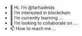 - 👋 Hi, I’m @farhadmds
- 👀 I’m interested in blockchain
- 🌱 I’m currently learning ...
- 💞️ I’m looking to collaborate on ...
- 📫 How to reach me ...

<!---
farhadmds/farhadmds is a ✨ special ✨ repository because its `README.md` (this file) appears on your GitHub profile.
You can click the Preview link to take a look at your changes.
--->
